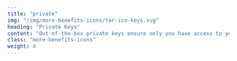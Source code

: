 ```yaml
---
title: "private"
img: "/img/more-benefits-icons/tar-ico-keys.svg"
heading: "Private Keys"
content: "Out-of-the-box private keys ensure only you have access to your data. And of course the same goes for your users."
class: "more-benefits-icons"
weight: 4
---
```

